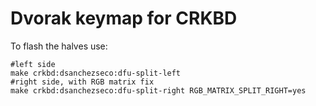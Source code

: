 # Dvorak keymap for CRKBD

To flash the halves use:

```
#left side
make crkbd:dsanchezseco:dfu-split-left
#right side, with RGB matrix fix
make crkbd:dsanchezseco:dfu-split-right RGB_MATRIX_SPLIT_RIGHT=yes
```
